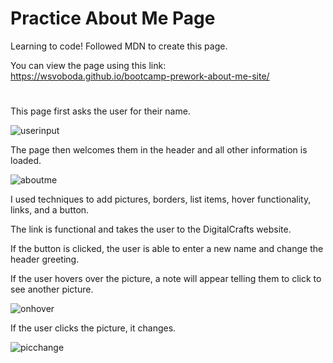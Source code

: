 # Practice About Me Page
Learning to code! 
Followed MDN to create this page.

You can view the page using this link: 
https://wsvoboda.github.io/bootcamp-prework-about-me-site/

#

This page first asks the user for their name.

![userinput](https://user-images.githubusercontent.com/78281930/114287310-70b34480-9a2b-11eb-9427-fd98ff944e20.png)

The page then welcomes them in the header and all other information is loaded.

![aboutme](https://user-images.githubusercontent.com/78281930/114287326-8de81300-9a2b-11eb-82d0-c71573fd5e14.png)

I used techniques to add pictures, borders, list items, hover functionality, links, and a button. 

The link is functional and takes the user to the DigitalCrafts website.

If the button is clicked, the user is able to enter a new name and change the header greeting.

If the user hovers over the picture, a note will appear telling them to click to see another picture.

![onhover](https://user-images.githubusercontent.com/78281930/114287382-0353e380-9a2c-11eb-82bf-104c9d43dc2b.png)

If the user clicks the picture, it changes.

![picchange](https://user-images.githubusercontent.com/78281930/114287421-4c0b9c80-9a2c-11eb-9885-68351a71afcf.png)


